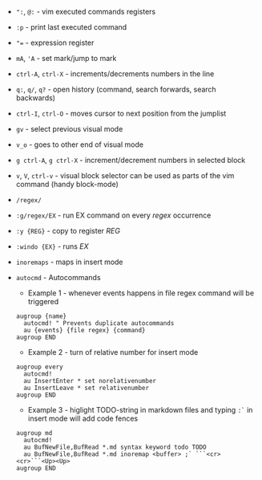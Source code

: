 * `":`, `@:` - vim executed commands registers
* `:p` - print last executed command
* `"=` - expression register

* `mA`, `'A` - set mark/jump to mark
* `ctrl-A`, `ctrl-X` -  increments/decrements numbers in the line
* `q:`, `q/`, `q?` - open history (command, search forwards, search backwards)
* `ctrl-I`, `ctrl-O` - moves cursor to next position from the jumplist
* `gv` - select previous visual mode
* `v_o` - goes to other end of visual mode
* `g ctrl-A`, `g ctrl-X` - increment/decrement numbers in selected block

* `v`, `V`, `ctrl-v` - visual block selector can be used as parts of the vim command (handy block-mode)

* `/regex/`
* `:g/regex/EX` - run EX command on every *regex* occurrence

* `:y {REG}` - copy to register *REG*
* `:windo {EX}` - runs *EX*


* `inoremaps` - maps in insert mode
* `autocmd` - Autocommands
  * Example 1 - whenever events happens in file regex command will be triggered
  ```vim
  augroup {name}
    autocmd! " Prevents duplicate autocommands
    au {events} {file regex} {command}
  augroup END
  ```
  * Example 2 - turn of relative number for insert mode
  ```vim
  augroup every
    autocmd!
    au InsertEnter * set norelativenumber
    au InsertLeave * set relativenumber
  augroup END
  ```
  * Example 3 - higlight TODO-string in markdown files and typing `` :` `` in insert mode will add code fences
  ```
  augroup md
    autocmd!
    au BufNewFile,BufRead *.md syntax keyword todo TODO
    au BufNewFile,BufRead *.md inoremap <buffer> ;` ```<cr><cr>```<Up><Up>
  augroup END
  ```
